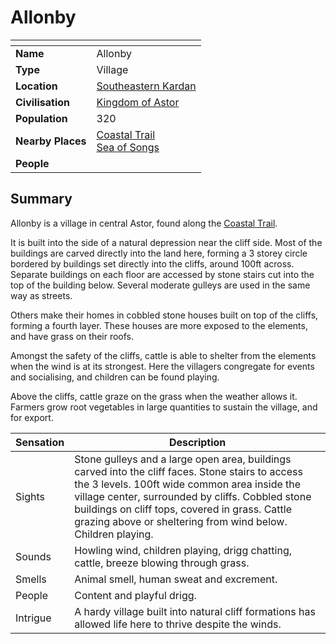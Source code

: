 # Allonby

| []() | |
| --- | --- |
| **Name** | Allonby |
| **Type** | Village |
| **Location** | [Southeastern Kardan](../../regions/southeastern-kardan.md) |
| **Civilisation** | [Kingdom of Astor](../../../civilisations/kingdom-of-astor/kingdom-of-astor.md) |
| **Population** | 320 |
| **Nearby Places** | [Coastal Trail](../../roads/coastal-trail.md)<br>[Sea of Songs](../../topography/seas-oceans/sea-of-songs.md) |
| **People** | |

## Summary

Allonby is a village in central Astor, found along the [Coastal Trail](../../roads/coastal-trail.md).

It is built into the side of a natural depression near the cliff side. Most of the buildings are carved directly into the land here, forming a 3 storey circle bordered by buildings set directly into the cliffs, around 100ft across. Separate buildings on each floor are accessed by stone stairs cut into the top of the building below. Several moderate gulleys are used in the same way as streets.

Others make their homes in cobbled stone houses built on top of the cliffs, forming a fourth layer. These houses are more exposed to the elements, and have grass on their roofs.

Amongst the safety of the cliffs, cattle is able to shelter from the elements when the wind is at its strongest. Here the villagers congregate for events and socialising, and children can be found playing.

Above the cliffs, cattle graze on the grass when the weather allows it. Farmers grow root vegetables in large quantities to sustain the village, and for export.

| Sensation | Description |
| ---- | --- |
| Sights | Stone gulleys and a large open area, buildings carved into the cliff faces. Stone stairs to access the 3 levels. 100ft wide common area inside the village center, surrounded by cliffs. Cobbled stone buildings on cliff tops, covered in grass. Cattle grazing above or sheltering from wind below. Children playing. |
| Sounds | Howling wind, children playing, drigg chatting, cattle, breeze blowing through grass. |
| Smells | Animal smell, human sweat and excrement. |
| People | Content and playful drigg. |
| Intrigue | A hardy village built into natural cliff formations has allowed life here to thrive despite the winds. |
